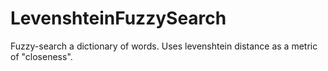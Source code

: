 # LevenshteinFuzzySearch

Fuzzy-search a dictionary of words. Uses levenshtein distance as a metric of "closeness".
